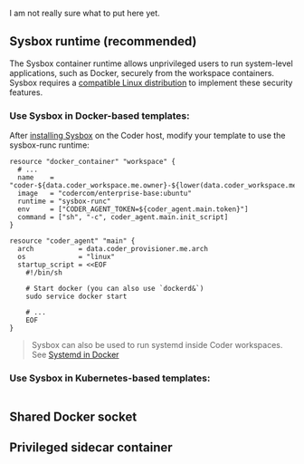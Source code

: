 I am not really sure what to put here yet.

## Sysbox runtime (recommended)

The Sysbox container runtime allows unprivileged users to run system-level applications, such as Docker, securely from the workspace containers. Sysbox requires a [compatible Linux distribution](https://github.com/nestybox/sysbox/blob/master/docs/distro-compat.md) to implement these security features.

### Use Sysbox in Docker-based templates:

After [installing Sysbox](https://github.com/nestybox/sysbox#installation) on the Coder host, modify your template to use the sysbox-runc runtime:

```hcl
resource "docker_container" "workspace" {
  # ...
  name    = "coder-${data.coder_workspace.me.owner}-${lower(data.coder_workspace.me.name)}"
  image   = "codercom/enterprise-base:ubuntu"
  runtime = "sysbox-runc"
  env     = ["CODER_AGENT_TOKEN=${coder_agent.main.token}"]
  command = ["sh", "-c", coder_agent.main.init_script]
}

resource "coder_agent" "main" {
  arch           = data.coder_provisioner.me.arch
  os             = "linux"
  startup_script = <<EOF
    #!/bin/sh

    # Start docker (you can also use `dockerd&`)
    sudo service docker start

    # ...
    EOF
}
```

> Sysbox can also be used to run systemd inside Coder workspaces. See [Systemd in Docker](./systemd-in-docker.md)

### Use Sysbox in Kubernetes-based templates:

```hcl

```

## Shared Docker socket

## Privileged sidecar container
